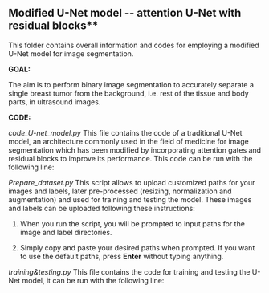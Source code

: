 ## Modified U-Net model -- attention U-Net with residual blocks**

This folder contains overall information and codes for employing a modified U-Net model for image segmentation.

**GOAL:**

The aim is to perform binary image segmentation to accurately separate a single breast tumor from the background, i.e. rest of the tissue and body parts, in ultrasound images. 

**CODE:**

*code_U-net_model.py*
This file contains the code of a traditional U-Net model, an architecture commonly used in the field of medicine for image segmentation which has been modified by incorporating attention gates and residual blocks to improve its performance. 
This code can be run with the following line:

*Prepare_dataset.py*
This script allows to upload customized paths for your images and labels, later pre-processed (resizing, normalization and augmentation) and used for training and testing the model. These images and labels can be uploaded following these instructions:

1. When you run the script, you will be prompted to input paths for the image and label directories. 

2. Simply copy and paste your desired paths when prompted. If you want to use the default paths, press **Enter** without typing anything.

*training&testing.py*
This file contains the code for training and testing the U-Net model, it can be run with the following line:
